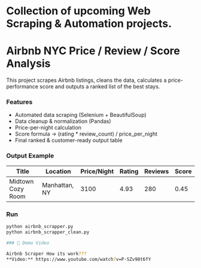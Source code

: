 # Collection of upcoming Web Scraping & Automation projects.
# Airbnb NYC Price / Review / Score Analysis

This project scrapes Airbnb listings, cleans the data, calculates a price-performance score and outputs a ranked list of the best stays.

### Features
- Automated data scraping (Selenium + BeautifulSoup)
- Data cleanup & normalization (Pandas)
- Price-per-night calculation
- Score formula → (rating * review_count) / price_per_night
- Final ranked & customer-ready output table

### Output Example

| Title | Location | Price/Night | Rating | Reviews | Score |
|-------|----------|-------------|--------|---------|-------|
| Midtown Cozy Room | Manhattan, NY | 3100 | 4.93 | 280 | 0.45 |

### Run
```bash
python airbnb_scrapper.py
python airbnb_scrapper_clean.py

### 🎥 Demo Video

Airbnb Scraper How its work???  
**Video:** https://www.youtube.com/watch?v=P-SZv98t6fY
